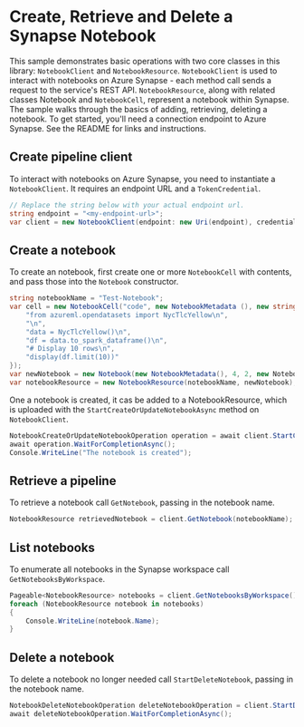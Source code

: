 # Create, Retrieve and Delete a Synapse Notebook

This sample demonstrates basic operations with two core classes in this library: `NotebookClient` and `NotebookResource`. `NotebookClient` is used to interact with notebooks on Azure Synapse - each method call sends a request to the service's REST API. `NotebookResource`, along with related classes Notebook and `NotebookCell`, represent a notebook within Synapse. The sample walks through the basics of adding, retrieving, deleting a notebook. To get started, you'll need a connection endpoint to Azure Synapse. See the README for links and instructions.

## Create pipeline client

To interact with notebooks on Azure Synapse, you need to instantiate a `NotebookClient`. It requires an endpoint URL and a `TokenCredential`.

```C# Snippet:CreateNotebookClient
// Replace the string below with your actual endpoint url.
string endpoint = "<my-endpoint-url>";
var client = new NotebookClient(endpoint: new Uri(endpoint), credential: new DefaultAzureCredential());
```

## Create a notebook

To create an notebook, first create one or more `NotebookCell` with contents, and pass those into the `Notebook` constructor. 

```C# Snippet:ConfigureNotebookResource
string notebookName = "Test-Notebook";
var cell = new NotebookCell("code", new NotebookMetadata (), new string[] {
    "from azureml.opendatasets import NycTlcYellow\n",
    "\n",
    "data = NycTlcYellow()\n",
    "df = data.to_spark_dataframe()\n",
    "# Display 10 rows\n",
    "display(df.limit(10))"
});
var newNotebook = new Notebook(new NotebookMetadata(), 4, 2, new NotebookCell[] { cell });
var notebookResource = new NotebookResource(notebookName, newNotebook);
```

One a notebook is created, it cas be added to a NotebookResource, which is uploaded with the `StartCreateOrUpdateNotebookAsync` method on `NotebookClient`.

```C# Snippet:CreateNotebook
NotebookCreateOrUpdateNotebookOperation operation = await client.StartCreateOrUpdateNotebookAsync(notebookName, notebookResource);
await operation.WaitForCompletionAsync();
Console.WriteLine("The notebook is created");
```

## Retrieve a pipeline

To retrieve a notebook call `GetNotebook`, passing in the notebook name.

```C# Snippet:RetrieveNotebook
NotebookResource retrievedNotebook = client.GetNotebook(notebookName);
```

## List notebooks

To enumerate all notebooks in the Synapse workspace call `GetNotebooksByWorkspace`.

```C# Snippet:ListNotebooks
Pageable<NotebookResource> notebooks = client.GetNotebooksByWorkspace();
foreach (NotebookResource notebook in notebooks)
{
    Console.WriteLine(notebook.Name);
}
```

## Delete a notebook

To delete a notebook no longer needed call `StartDeleteNotebook`, passing in the notebook name.

```C# Snippet:DeleteNotebook
NotebookDeleteNotebookOperation deleteNotebookOperation = client.StartDeleteNotebook(notebookName);
await deleteNotebookOperation.WaitForCompletionAsync();
```
